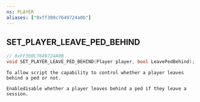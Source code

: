 ```yaml
---
ns: PLAYER
aliases: ["0xff300c7649724a0b"]
---
```

## SET_PLAYER_LEAVE_PED_BEHIND

```c
// 0xFF300C7649724A0B
void SET_PLAYER_LEAVE_PED_BEHIND(Player player, bool LeavePedBehind);
```

```
To allow script the capability to control whether a player leaves behind a ped or not.

Enabledisable whether a player leaves behind a ped if they leave a session.
```
